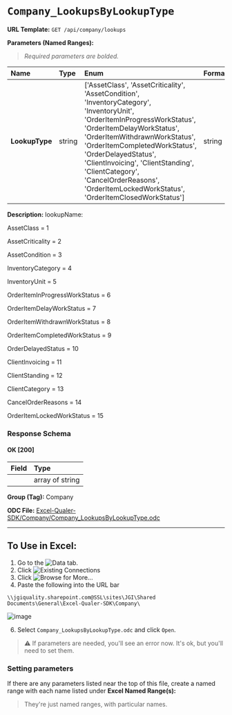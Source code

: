 # `Company_LookupsByLookupType`
> 
    
**URL Template:**
`GET /api/company/lookups`

**Parameters (Named Ranges):**

> *Required parameters are bolded.*

| Name           | Type   | Enum                                                                                                                                                                                                                                                                                                                                                                                 | Format   |
|:---------------|:-------|:-------------------------------------------------------------------------------------------------------------------------------------------------------------------------------------------------------------------------------------------------------------------------------------------------------------------------------------------------------------------------------------|:---------|
| **LookupType** | string | ['AssetClass', 'AssetCriticality', 'AssetCondition', 'InventoryCategory', 'InventoryUnit', 'OrderItemInProgressWorkStatus', 'OrderItemDelayWorkStatus', 'OrderItemWithdrawnWorkStatus', 'OrderItemCompletedWorkStatus', 'OrderDelayedStatus', 'ClientInvoicing', 'ClientStanding', 'ClientCategory', 'CancelOrderReasons', 'OrderItemLockedWorkStatus', 'OrderItemClosedWorkStatus'] | string   |

**Description:**
lookupName:
AssetClass = 1
AssetCriticality = 2
AssetCondition = 3
InventoryCategory = 4
InventoryUnit = 5
OrderItemInProgressWorkStatus = 6
OrderItemDelayWorkStatus = 7
OrderItemWithdrawnWorkStatus = 8
OrderItemCompletedWorkStatus = 9
OrderDelayedStatus = 10
ClientInvoicing = 11
ClientStanding = 12
ClientCategory = 13
CancelOrderReasons = 14
OrderItemLockedWorkStatus = 15

### Response Schema

#### OK [200]

| Field   | Type            |
|:--------|:----------------|
|         | array of string |

**Group (Tag):**
Company

**ODC File:**
[Excel-Qualer-SDK/Company/Company_LookupsByLookupType.odc](https://github.com/Johnson-Gage-Inspection-Inc/qualer-sdk-odc/blob/main/Excel-Qualer-SDK/Company/Company_LookupsByLookupType.odc)

---

To Use in Excel:
---

1. Go to the ![`Data`](https://github.com/user-attachments/assets/da437a70-57b3-4c5b-bb01-4910ece19ed1)
 tab.
3. Click ![Existing Connections](https://github.com/user-attachments/assets/a2f1ed67-b2e0-4c23-ac90-68c870e60289)
4. Click ![`Browse for More...`](https://github.com/user-attachments/assets/8e698494-6865-41e7-b6fa-043aea81809a)
5. Paste the following into the URL bar
```
\\jgiquality.sharepoint.com@SSL\sites\JGI\Shared Documents\General\Excel-Qualer-SDK\Company\
```

![image](https://github.com/user-attachments/assets/1e1a8d87-0377-446d-aaf5-d78562991db3)

6. Select `Company_LookupsByLookupType.odc` and click `Open`.

> ⚠️ If parameters are needed, you'll see an error now. It's ok, but you'll need to set them.

### Setting parameters
If there are any parameters listed near the top of this file, create a named range with each name listed under **Excel Named Range(s):**
> They're just named ranges, with particular names.
